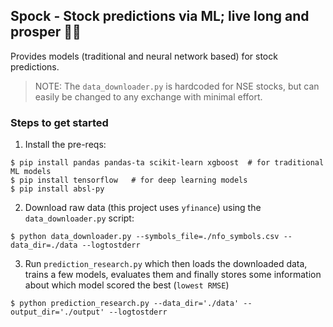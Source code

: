 ## Spock - Stock predictions via ML; live long and prosper 🖖🏻

Provides models (traditional and neural network based) for stock predictions.

> NOTE: The `data_downloader.py` is hardcoded for NSE stocks, but can
> easily be changed to any exchange with minimal effort.

### Steps to get started
1. Install the pre-reqs:
```shell
$ pip install pandas pandas-ta scikit-learn xgboost  # for traditional ML models
$ pip install tensorflow   # for deep learning models
$ pip install absl-py
```
2. Download raw data (this project uses `yfinance`) using the `data_downloader.py` script:
```shell
$ python data_downloader.py --symbols_file=./nfo_symbols.csv --data_dir=./data --logtostderr
```
3. Run `prediction_research.py` which then loads the downloaded data, trains a few models, evaluates
them and finally stores some information about which model scored the best (`lowest RMSE`)
```shell
$ python prediction_research.py --data_dir='./data' --output_dir='./output' --logtostderr
```

